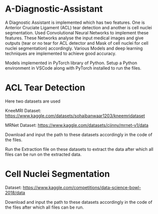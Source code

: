 # A-Diagnostic-Assistant
A Diagnostic Assistant is implemented which has two features. One is Anterior Cruciate Ligament (ACL) tear detection and another is cell nuclei segmentation. Used Convolutional Neural Networks to implement these features. These Networks analyse the input medical images and give outputs (tear or no tear for ACL detector and Mask of cell nuclei for cell nuclei segmentation) accordingly. Various Models and deep learning  techniques are implemented to achieve good accuracy.

Models implemented in PyTorch library of Python. Setup a Python environment in VSCode along with PyTorch installed to run the files.

# ACL Tear Detection
Here two datasets are used

KneeMRI Dataset: https://www.kaggle.com/datasets/sohaibanwaar1203/kneemridataset

MRNet Dataset: https://www.kaggle.com/datasets/cjinny/mrnet-v1/data

Download and input the path to these datasets accordingly in the code of the files.

Run the Extraction file on these datasets to extract the data after which all files can be run on the extracted data.

# Cell Nuclei Segmentation
Dataset: https://www.kaggle.com/competitions/data-science-bowl-2018/data

Download and input the path to these datasets accordingly in the code of the files after which all files can be run.
